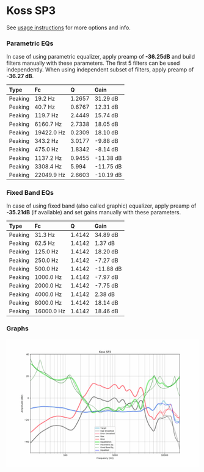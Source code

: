 # Koss SP3
See [usage instructions](https://github.com/jaakkopasanen/AutoEq#usage) for more options and info.

### Parametric EQs
In case of using parametric equalizer, apply preamp of **-36.25dB** and build filters manually
with these parameters. The first 5 filters can be used independently.
When using independent subset of filters, apply preamp of **-36.27 dB**.

| Type    | Fc         |      Q | Gain      |
|:--------|:-----------|:-------|:----------|
| Peaking | 19.2 Hz    | 1.2657 | 31.29 dB  |
| Peaking | 40.7 Hz    | 0.6767 | 12.31 dB  |
| Peaking | 119.7 Hz   | 2.4449 | 15.74 dB  |
| Peaking | 6160.7 Hz  | 2.7338 | 18.05 dB  |
| Peaking | 19422.0 Hz | 0.2309 | 18.10 dB  |
| Peaking | 343.2 Hz   | 3.0177 | -9.88 dB  |
| Peaking | 475.0 Hz   | 1.8342 | -8.14 dB  |
| Peaking | 1137.2 Hz  | 0.9455 | -11.38 dB |
| Peaking | 3308.4 Hz  | 5.994  | -11.75 dB |
| Peaking | 22049.9 Hz | 2.6603 | -10.19 dB |

### Fixed Band EQs
In case of using fixed band (also called graphic) equalizer, apply preamp of **-35.21dB**
(if available) and set gains manually with these parameters.

| Type    | Fc         |      Q | Gain      |
|:--------|:-----------|:-------|:----------|
| Peaking | 31.3 Hz    | 1.4142 | 34.89 dB  |
| Peaking | 62.5 Hz    | 1.4142 | 1.37 dB   |
| Peaking | 125.0 Hz   | 1.4142 | 18.20 dB  |
| Peaking | 250.0 Hz   | 1.4142 | -7.27 dB  |
| Peaking | 500.0 Hz   | 1.4142 | -11.88 dB |
| Peaking | 1000.0 Hz  | 1.4142 | -7.97 dB  |
| Peaking | 2000.0 Hz  | 1.4142 | -7.75 dB  |
| Peaking | 4000.0 Hz  | 1.4142 | 2.38 dB   |
| Peaking | 8000.0 Hz  | 1.4142 | 18.14 dB  |
| Peaking | 16000.0 Hz | 1.4142 | 18.46 dB  |

### Graphs
![](./Koss%20SP3.png)